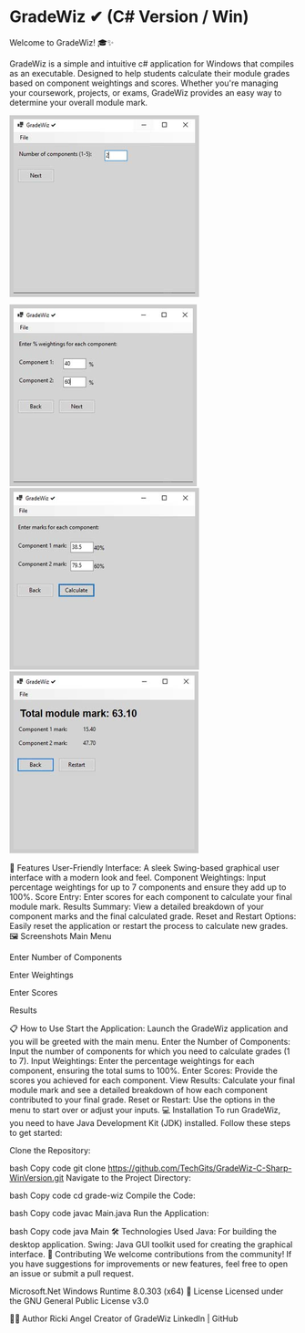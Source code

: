 # GradeWiz ✔ (C# Version / Win)

Welcome to GradeWiz! 🎓✨

GradeWiz is a simple and intuitive c# application for Windows that compiles as an executable. Designed to help students calculate their module grades based on component weightings and scores. Whether you're managing your coursework, projects, or exams, GradeWiz provides an easy way to determine your overall module mark.

<div style="display: flex; flex-wrap: wrap; gap: 10px;">
    <div style="flex: 1 1 auto;"><img src="images/screenshot1.jpg" style="border: 7px solid #ccc;"></div>
    <div style="flex: 1 1 auto;"><img src="images/screenshot2.jpg" style="border: 7px solid #ccc;"></div>

</div>
<div>
    <div style="flex: 1 1 auto;"><img src="images/screenshot3.jpg" style="border: 7px solid #ccc;"></div>
    <div style="flex: 1 1 auto;"><img src="images/screenshot4.jpg" style="border: 7px solid #ccc;"></div>
</div>


🚀 Features
User-Friendly Interface: A sleek Swing-based graphical user interface with a modern look and feel.
Component Weightings: Input percentage weightings for up to 7 components and ensure they add up to 100%.
Score Entry: Enter scores for each component to calculate your final module mark.
Results Summary: View a detailed breakdown of your component marks and the final calculated grade.
Reset and Restart Options: Easily reset the application or restart the process to calculate new grades.
🖼️ Screenshots
Main Menu

Enter Number of Components

Enter Weightings

Enter Scores

Results

📋 How to Use
Start the Application: Launch the GradeWiz application and you will be greeted with the main menu.
Enter the Number of Components: Input the number of components for which you need to calculate grades (1 to 7).
Input Weightings: Enter the percentage weightings for each component, ensuring the total sums to 100%.
Enter Scores: Provide the scores you achieved for each component.
View Results: Calculate your final module mark and see a detailed breakdown of how each component contributed to your final grade.
Reset or Restart: Use the options in the menu to start over or adjust your inputs.
💻 Installation
To run GradeWiz, you need to have Java Development Kit (JDK) installed. Follow these steps to get started:

Clone the Repository:

bash
Copy code
git clone https://github.com/TechGits/GradeWiz-C-Sharp-WinVersion.git
Navigate to the Project Directory:

bash
Copy code
cd grade-wiz
Compile the Code:

bash
Copy code
javac Main.java
Run the Application:

bash
Copy code
java Main
🛠️ Technologies Used
Java: For building the desktop application.
Swing: Java GUI toolkit used for creating the graphical interface.
🤝 Contributing
We welcome contributions from the community! If you have suggestions for improvements or new features, feel free to open an issue or submit a pull request.

Microsoft.Net Windows Runtime 8.0.303 (x64)
📄 License
Licensed under the GNU General Public License v3.0

🧑‍💻 Author
Ricki Angel
Creator of GradeWiz
LinkedIn | GitHub

